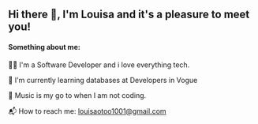 ## Hi there 👋, I'm Louisa and it's a pleasure to meet you! 

 #### Something about me:
👨‍🎓 I'm a Software Developer and i love everything tech. 

🌱 I'm currently learning databases at Developers in Vogue

🔭 Music is my go to when I am not coding.

📬 How to reach me: louisaotoo1001@gmail.com

<!---
Louisa-Otoo/Louisa-Otoo is a ✨ special ✨ repository because its `README.md` (this file) appears on your GitHub profile.
You can click the Preview link to take a look at your changes.
--->
